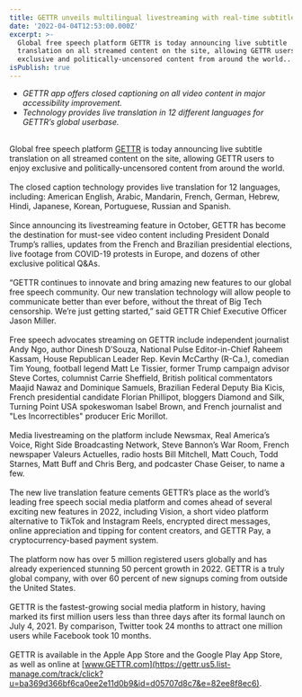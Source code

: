 ```yaml
---
title: GETTR unveils multilingual livestreaming with real-time subtitle translation
date: '2022-04-04T12:53:00.000Z'
excerpt: >-
  Global free speech platform GETTR is today announcing live subtitle
  translation on all streamed content on the site, allowing GETTR users to enjoy
  exclusive and politically-uncensored content from around the world...
isPublish: true
---
```


* _GETTR app offers closed captioning on all video content in major accessibility improvement._
* _Technology provides live translation in 12 different languages for GETTR’s global userbase._

   
Global free speech platform [GETTR](https://gettr.onelink.me/Epfq/e3536848) is today announcing live subtitle translation on all streamed content on the site, allowing GETTR users to enjoy exclusive and politically-uncensored content from around the world.  
   
The closed caption technology provides live translation for 12 languages, including: American English, Arabic, Mandarin, French, German, Hebrew, Hindi, Japanese, Korean, Portuguese, Russian and Spanish.  
   
Since announcing its livestreaming feature in October, GETTR has become the destination for must-see video content including President Donald Trump’s rallies, updates from the French and Brazilian presidential elections, live footage from COVID-19 protests in Europe, and dozens of other exclusive political Q&As.  
   
“GETTR continues to innovate and bring amazing new features to our global free speech community. Our new translation technology will allow people to communicate better than ever before, without the threat of Big Tech censorship. We’re just getting started,” said GETTR Chief Executive Officer Jason Miller.  
   
Free speech advocates streaming on GETTR include independent journalist Andy Ngo, author Dinesh D’Souza, National Pulse Editor-in-Chief Raheem Kassam, House Republican Leader Rep. Kevin McCarthy (R-Ca.), comedian Tim Young, football legend Matt Le Tissier, former Trump campaign advisor Steve Cortes, columnist Carrie Sheffield, British political commentators Maajid Nawaz and Dominique Samuels, Brazilian Federal Deputy Bia Kicis, French presidential candidate Florian Phillipot, bloggers Diamond and Silk, Turning Point USA spokeswoman Isabel Brown, and French journalist and "Les Incorrectibles" producer Eric Morillot.  
   
Media livestreaming on the platform include Newsmax, Real America’s Voice, Right Side Broadcasting Network, Steve Bannon’s War Room, French newspaper Valeurs Actuelles, radio hosts Bill Mitchell, Matt Couch, Todd Starnes, Matt Buff and Chris Berg, and podcaster Chase Geiser, to name a few.  
   
The new live translation feature cements GETTR’s place as the world’s leading free speech social media platform and comes ahead of several exciting new features in 2022, including Vision, a short video platform alternative to TikTok and Instagram Reels, encrypted direct messages, online appreciation and tipping for content creators, and GETTR Pay, a cryptocurrency-based payment system.  
   
The platform now has over 5 million registered users globally and has already experienced stunning 50 percent growth in 2022. GETTR is a truly global company, with over 60 percent of new signups coming from outside the United States.  
   
GETTR is the fastest-growing social media platform in history, having marked its first million users less than three days after its formal launch on July 4, 2021. By comparison, Twitter took 24 months to attract one million users while Facebook took 10 months.  
   
GETTR is available in the Apple App Store and the Google Play App Store, as well as online at [www.GETTR.com](https://gettr.us5.list-manage.com/track/click?u=ba369d366bf6ca0ee2e11d0b9&id=d05707d8c7&e=82ee8f8ec6).
